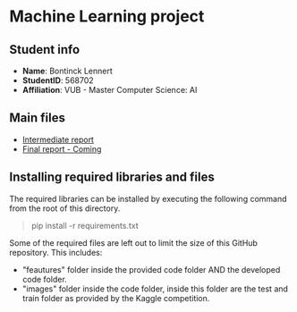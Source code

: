 # Machine Learning project

## Student info
- **Name**: Bontinck Lennert
- **StudentID**: 568702
- **Affiliation**: VUB - Master Computer Science: AI

## Main files
- [Intermediate report](Intermediate_Report_ML_Project_Bontinck_Lennert_568702_VUB.pdf)
- [Final report - Coming](TODO)

## Installing required libraries and files
The required libraries can be installed by executing the following command from the root of this directory.
> pip install -r requirements.txt

Some of the required files are left out to limit the size of this GitHub repository. This includes:
- "feautures"  folder inside the provided code folder AND  the developed code folder.
- "images" folder inside the code folder, inside this folder are the test and train folder as provided by the Kaggle competition. 